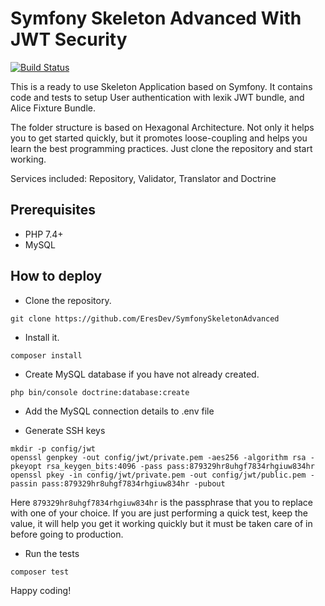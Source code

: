 # Symfony Skeleton Advanced With JWT Security

[![Build Status](https://travis-ci.org/EresDev/SymfonySkeletonAdvanced.svg?branch=master)](https://travis-ci.org/EresDev/SymfonySkeletonAdvanced)

This is a ready to use Skeleton Application based on Symfony. It contains code and tests to setup User authentication with lexik JWT bundle, and Alice Fixture Bundle.

The folder structure is based on Hexagonal Architecture. Not only it helps you to get started quickly, but it promotes loose-coupling and helps you learn the best programming practices. Just clone the repository and start working.

Services included: Repository, Validator, Translator and Doctrine

## Prerequisites
- PHP 7.4+
- MySQL 

## How to deploy

- Clone the repository.
```
git clone https://github.com/EresDev/SymfonySkeletonAdvanced
```
- Install it.
```
composer install
```
- Create MySQL database if you have not already created.
```
php bin/console doctrine:database:create
```
- Add the MySQL connection details to .env file

- Generate SSH keys
```
mkdir -p config/jwt
openssl genpkey -out config/jwt/private.pem -aes256 -algorithm rsa -pkeyopt rsa_keygen_bits:4096 -pass pass:879329hr8uhgf7834rhgiuw834hr
openssl pkey -in config/jwt/private.pem -out config/jwt/public.pem -passin pass:879329hr8uhgf7834rhgiuw834hr -pubout 
```
Here `879329hr8uhgf7834rhgiuw834hr` is the passphrase that you to replace with one of your choice. If you are just performing a quick test, keep the value, it will help you get it working quickly but it must be taken care of in before going to production.
- Run the tests
```
composer test
```
Happy coding! 
